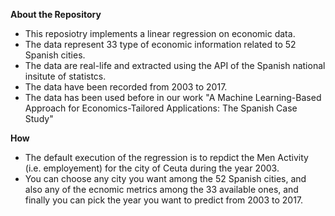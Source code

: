 **About the Repository**

- This reposiotry implements a linear regression on economic data.
- The data represent 33 type of economic information related to 52 Spanish cities.
- The data are real-life and extracted using the API of the Spanish national insitute of statistcs.
- The data have been recorded from  2003 to 2017.
- The data has been used  before in our work "A Machine Learning-Based Approach for Economics-Tailored Applications: The Spanish Case Study"


**How**

- The default execution of the regression is to repdict the Men Activity (i.e. employement) for the city of Ceuta during the year 2003.
- You can choose any city you want among the 52 Spanish cities, and also any of the ecnomic metrics among the 33 available ones, and finally you can pick the year you want to predict from 2003 to 2017.
